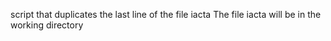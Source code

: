script that duplicates the last line of the file iacta
 The file iacta will be in the working directory 

